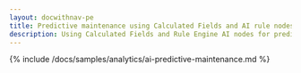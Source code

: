 ```yaml
---
layout: docwithnav-pe
title: Predictive maintenance using Calculated Fields and AI rule nodes.
description: Using Calculated Fields and Rule Engine AI nodes for predictive maintenance in ThingsBoard
---
```


{% include /docs/samples/analytics/ai-predictive-maintenance.md %}